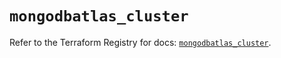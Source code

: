 # `mongodbatlas_cluster`

Refer to the Terraform Registry for docs: [`mongodbatlas_cluster`](https://registry.terraform.io/providers/mongodb/mongodbatlas/1.32.0/docs/resources/cluster).
